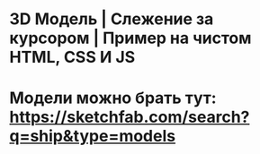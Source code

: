 # 3D Модель | Слежение за курсором | Пример на чистом HTML, CSS И JS
# Модели можно брать тут: https://sketchfab.com/search?q=ship&type=models
